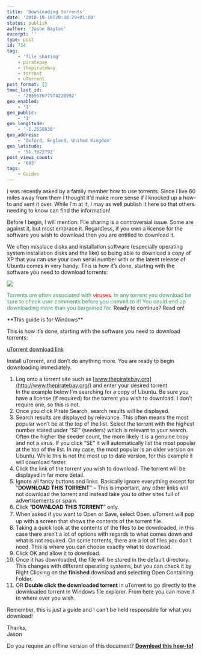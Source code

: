 ```yaml
---
title: 'Downloading torrents'
date: '2010-10-18T20:38:29+01:00'
status: publish
author: 'Jason Bayton'
excerpt: ''
type: post
id: 734
tag:
    - 'file sharing'
    - piratebay
    - thepiratebay
    - torrent
    - uTorrent
post_format: []
tmac_last_id:
    - '205557677974228992'
geo_enabled:
    - '1'
geo_public:
    - '1'
geo_longitude:
    - '-1.2558838'
geo_address:
    - 'Oxford, England, United Kingdom'
geo_latitude:
    - '51.7522792'
post_views_count:
    - '693'
tags:
    - Guides
---
```

I was recently asked by a family member how to use torrents. Since I live 60 miles away from them I thought it’d make more sense if I knocked up a how-to and sent it over. While I’m at it, I may as well publish it here so that others needing to know can find the information!

Before I begin, I will mention: File sharing is a controversial issue. Some are against it, but most embrace it. Regardless, if you own a license for the software you wish to download then you are entitled to download it.

We often misplace disks and installation software (especially operating system installation disks and the like) so being able to download a copy of XP that you can use your own serial number with or the latest release of Ubuntu comes in very handy. This is how it’s done, starting with the software you need to download torrents:

![](https://sites.google.com/site/jbcss00/_/rsrc/1287605253156/services-overview/support/downloading-torrents/images.jpg)

<span style="color: #339966;">Torrents are often associated with <span style="color: #ff0000;">viruses</span>. In any torrent you download be sure to check user comments before you commit to it! You could end up downloading more than you bargained for. </span>Ready to continue? Read on!

<div>**This guide is for Windows**</div>

This is how it’s done, starting with the software you need to download torrents:

[uTorrent download link](http://www.utorrent.com/downloads/complete?os=win)

Install uTorrent, and don’t do anything more. You are ready to begin downloading immediately.

1. Log onto a torrent site such as [www.thepiratebay.org](http://www.thepiratebay.org/) and enter your desired torrent.  
  In the example below I’m searching for a copy of Ubuntu. Be sure you have a license (if required) for the torrent you wish to download. I don’t require one, so this is not.
2. Once you click Pirate Search, search results will be displayed.
3. Search results are displayed by relevance. This often means the most popular won’t be at the top of the list. Select the torrent with the highest number stated under “SE” (seeders) which is relevant to your search. Often the higher the seeder count, the more likely it is a genuine copy and not a virus. If you click “SE” it will automatically list the most popular at the top of the list. In my case, the most popular is an older version on Ubuntu. While this is not the most up to date version, for this example it will download faster.
4. Click the link of the torrent you wish to download. The torrent will be displayed in far more detail.
5. Ignore all fancy buttons and links. Basically ignore everything except for “**DOWNLOAD THIS TORRENT**” – This is important, any other links will not download the torrent and instead take you to other sites full of advertisements or spam.
6. Click “**DOWNLOAD THIS TORRENT**” only.
7. When asked if you want to Open or Save, select Open. <span style="line-height: 1.5;"><span style="line-height: 1.5;">uTorrent will pop up with a screen that shows the contents of the torrent file.</span></span>
8. Taking a quick look at the contents of the files to be downloaded, in this case there aren’t a lot of options with regards to what comes down and what is not required. On some torrents, there are a lot of files you don’t need. This is where you can choose exactly what to download.
9. Click OK and allow it to download.
10. Once it has downloaded, the file will be stored in the default directory. This changes with different operating systems, but you can check it by Right Clicking on the **finished** download and selecting Open Containing Folder.
11. OR **Double click the downloaded torrent** in uTorrent to go directly to the downloaded torrent in Windows file explorer. From here you can move it to where ever you wish.

Remember, this is just a guide and I can’t be held responsible for what you download!

Thanks,  
Jason

Do you require an offline version of this document? **[Download this how-to!](https://sites.google.com/site/jbcss00/services-overview/documents/files/HowtoDownloadTorrents.pdf?attredirects=0&d=1)**